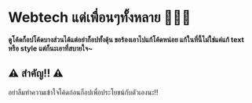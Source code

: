 # Webtech แด่เพื่อนๆทั้งหลาย 🧑🏽‍💻
**ดูโค้ดก็อปโค้ดบางส่วนได้แต่อย่าก็อปทั้งดุ้น ขอร้องเอาไปแก้โค้ดหน่อย แก้ในที่นี้ไม่ใช่แค่แก้ text หรือ style แต่ก็นะเอาที่สบายใจ~**

## ⚠️ สำคัญ!! ⚠️
อย่าลืมทำความเข้าใจโค้ดก่อนก็อปเพื่อประโยชน์กับตัวเองนะ!!
